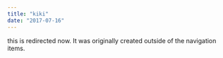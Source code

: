 ```yaml
---
title: "kiki"
date: "2017-07-16"
---
```


this is redirected now. It was originally created outside of the navigation items.
